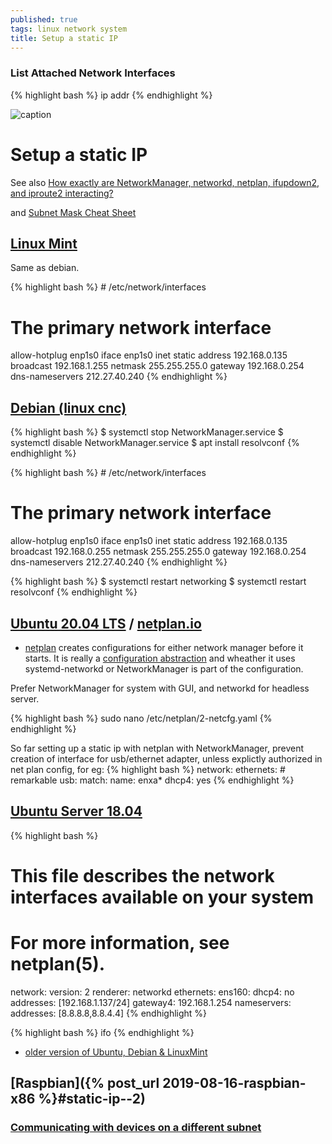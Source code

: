 ```yaml
---
published: true
tags: linux network system
title: Setup a static IP
---
```

### List Attached Network Interfaces
{% highlight bash %}
ip addr
{% endhighlight %}

![caption](https://www.linuxtechi.com/wp-content/uploads/2020/05/ip-addr-show-dynamic-ip-ubuntu-20-04-server-1024x283.png)

# Setup a static IP 
See also [How exactly are NetworkManager, networkd, netplan, ifupdown2, and iproute2 interacting?](https://unix.stackexchange.com/questions/475146/how-exactly-are-networkmanager-networkd-netplan-ifupdown2-and-iproute2-inter)

and [Subnet Mask Cheat Sheet](https://www.aelius.com/njh/subnet_sheet.html)

## [Linux Mint](https://linuxhint.com/configure-static-ip-address-linux/)

Same as debian.

{% highlight bash %}
# /etc/network/interfaces
# The primary network interface
allow-hotplug enp1s0
iface enp1s0 inet static
  address 192.168.0.135
  broadcast 192.168.1.255
  netmask 255.255.255.0
  gateway 192.168.0.254
  dns-nameservers 212.27.40.240
{% endhighlight %}

## [Debian (linux cnc)](https://linuxconfig.org/how-to-set-a-static-ip-address-on-debian-10-buster)
{% highlight bash %}
$ systemctl stop NetworkManager.service
$ systemctl disable NetworkManager.service
$ apt install resolvconf
{% endhighlight %}

{% highlight bash %}
# /etc/network/interfaces
# The primary network interface
allow-hotplug enp1s0
iface enp1s0 inet static
  address 192.168.0.135
  broadcast 192.168.0.255
  netmask 255.255.255.0
  gateway 192.168.0.254
  dns-nameservers 212.27.40.240
{% endhighlight %}

{% highlight bash %}
$ systemctl restart networking
$ systemctl restart resolvconf
{% endhighlight %}

## [Ubuntu 20.04 LTS](https://www.linuxtechi.com/assign-static-ip-address-ubuntu-20-04-lts/) / [netplan.io](https://netplan.io/reference/)
- [netplan](https://www.linuxjournal.com/content/have-plan-netplan) creates configurations for either network manager before it starts. It is really a [configuration abstraction](https://unix.stackexchange.com/a/475190/192991) and wheather it uses systemd-networkd or NetworkManager is part of the configuration.

Prefer NetworkManager for system with GUI, and networkd for headless server.

{% highlight bash %}
sudo nano /etc/netplan/2-netcfg.yaml
{% endhighlight %}

So far setting up a static ip with netplan with NetworkManager, prevent creation of interface for usb/ethernet adapter, unless explictly authorized in net plan config, for eg:
{% highlight bash %}
network:
  ethernets:
    # remarkable
    usb:
     match:
       name: enxa*
     dhcp4: yes
{% endhighlight %}

## [Ubuntu Server 18.04](https://askubuntu.com/questions/1029531/how-to-setup-a-static-ip-on-ubuntu-server-18-04)

{% highlight bash %}
# This file describes the network interfaces available on your system
# For more information, see netplan(5).
network:
  version: 2
  renderer: networkd
  ethernets:
    ens160:
     dhcp4: no
     addresses: [192.168.1.137/24]
     gateway4: 192.168.1.254
     nameservers:
       addresses: [8.8.8.8,8.8.4.4]
{% endhighlight %}

{% highlight bash %}
ifo
{% endhighlight %}

 - [older version of Ubuntu, Debian & LinuxMint](https://tecadmin.net/setup-network-interface-on-ubuntu-debian-and-linuxmint/)
 
## [Raspbian]({% post_url 2019-08-16-raspbian-x86 %}#static-ip--2)


### [Communicating with devices on a different subnet](https://superuser.com/questions/860949/communicating-with-devices-on-a-different-subnet)
